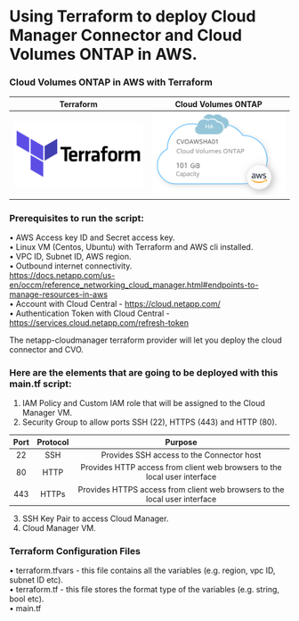 # Using Terraform to deploy Cloud Manager Connector and Cloud Volumes ONTAP in AWS. <br />

### Cloud Volumes ONTAP in AWS with Terraform <br />

Terraform             |  Cloud Volumes ONTAP
:-------------------------:|:-------------------------:
![](https://github.com/jorgeedugona/CVOTerraForm/blob/main/images/terraform-icon.png)  |  ![](https://github.com/jorgeedugona/CVOTerraForm/blob/main/images/CVOAWS-icon.PNG)

### Prerequisites to run the script: <br />

• AWS Access key ID and Secret access key.  <br /> 
• Linux VM (Centos, Ubuntu) with Terraform and AWS cli installed.  <br />
• VPC ID, Subnet ID, AWS region.  <br />
• Outbound internet connectivity. <br />
  https://docs.netapp.com/us-en/occm/reference_networking_cloud_manager.html#endpoints-to-manage-resources-in-aws   <br />
• Account with Cloud Central - https://cloud.netapp.com/  <br />
• Authentication Token with Cloud Central - https://services.cloud.netapp.com/refresh-token  <br />

The netapp-cloudmanager terraform provider will let you deploy the cloud connector and CVO. <br />
### Here are the elements that are going to be deployed with this main.tf script:  <br />

1. IAM Policy and Custom IAM role that will be assigned to the Cloud Manager VM.  <br />
2. Security Group to allow ports SSH (22), HTTPS (443) and HTTP (80).  <br />

| Port  | Protocol | Purpose |
| :---: | :---: | :---: |
|  22   | SSH   | Provides SSH access to the Connector host |
|  80   | HTTP  | Provides HTTP access from client web browsers to the local user interface |
|  443  | HTTPs | Provides HTTPS access from client web browsers to the local user interface |  

3. SSH Key Pair to access Cloud Manager.  <br />
4. Cloud Manager VM.  <br />

### Terraform Configuration Files   

• terraform.tfvars - this file contains all the variables (e.g. region, vpc ID, subnet ID etc).  <br />
• terraform.tf - this file stores the format type of the variables (e.g. string, bool etc).  <br />
• main.tf  <br />




